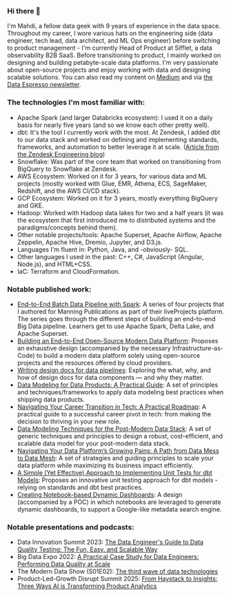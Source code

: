 ### Hi there 👋

I'm Mahdi, a fellow data geek with 9 years of experience in the data space. Throughout my career, I wore various hats on the engineering side (data engineer, tech lead, data architect, and ML Ops engineer) before switching to product management - I'm currently Head of Product at Sifflet, a data observability B2B SaaS. Before transitioning to product, I mainly worked on designing and building petabyte-scale data platforms. I'm very passionate about open-source projects and enjoy working with data and designing scalable solutions. You can also read my content on [Medium](https://mahdiqb.medium.com/) and via [the Data Espresso newsletter](https://dataespresso.substack.com/).


### The technologies I'm most familiar with:
- Apache Spark (and larger Databricks ecosystem): I used it on a daily basis for nearly five years (and so we know each other pretty well).
- dbt: It's the tool I currently work with the most. At Zendesk, I added dbt to our data stack and worked on defining and implementing standards, frameworks, and automation to better leverage it at scale. ([Article from the Zendesk Engineering blog](https://zendesk.engineering/dbt-at-zendesk-part-i-setting-foundations-for-scalability-34b55e6a6aa1))
- Snowflake: Was part of the core team that worked on transitioning from BigQuery to Snowflake at Zendesk.
- AWS Ecosystem: Worked on it for 3 years, for various data and ML projects (mostly worked with Glue, EMR, Athena, ECS, SageMaker, Redshift, and the AWS CI/CD stack).
- GCP Ecosystem: Worked on it for 3 years, mostly everything BigQuery and GKE.
- Hadoop: Worked with Hadoop data lakes for two and a half years (it was the ecosystem that first introduced me to distributed systems and the paradigms/concepts behind them).
- Other notable projects/tools: Apache Superset, Apache Airflow, Apache Zeppelin, Apache Hive, Dremio, Jupyter, and D3.js.
- Languages I'm fluent in: Python, Java, and -obviously- SQL.
- Other languages I used in the past: C++, C#, JavaScript (Angular, Node.js), and HTML+CSS.
- IaC: Terraform and CloudFormation.


### Notable published work:
- [End-to-End Batch Data Pipeline with Spark](https://www.manning.com/liveprojectseries/batch-data-pipeline-with-spark): A series of four projects that I authored for Manning Publications as part of their liveProjects platform. The series goes through the different steps of building an end-to-end Big Data pipeline. Learners get to use Apache Spark, Delta Lake, and Apache Superset.
- [Building an End-to-End Open-Source Modern Data Platform](https://towardsdatascience.com/building-an-end-to-end-open-source-modern-data-platform-c906be2f31bd): Proposes an exhaustive design (accompanied by the necessary Infrastructure-as-Code) to build a modern data platform solely using open-source projects and the resources offered by cloud providers.
- [Writing design docs for data pipelines](https://towardsdatascience.com/writing-design-docs-for-data-pipelines-d49550f95580): Exploring the what, why, and how of design docs for data components — and why they matter.
- [Data Modeling for Data Products: A Practical Guide](https://medium.com/data-engineer-things/data-modeling-for-data-products-a-practical-guide-2db003cc7e72): A set of principles and techniques/frameworks to apply data modeling best practices when shipping data products.
- [Navigating Your Career Transition in Tech: A Practical Roadmap](https://dataespresso.substack.com/p/navigating-your-career-transition): A practical guide to a successful career pivot in tech: from making the decision to thriving in your new role.
- [Data Modeling Techniques for the Post-Modern Data Stack](https://medium.com/towards-data-science/data-modeling-techniques-for-the-post-modern-data-stack-03fc2e4a210c): A set of generic techniques and principles to design a robust, cost-efficient, and scalable data model for your post-modern data stack.
- [Navigating Your Data Platform’s Growing Pains: A Path from Data Mess to Data Mesh](https://towardsdatascience.com/navigating-your-data-platforms-growing-pains-a-path-from-data-mess-to-data-mesh-c16df72f5463): A set of strategies and guiding principles to scale your data platform while maximizing its business impact efficiently.
- [A Simple (Yet Effective) Approach to Implementing Unit Tests for dbt Models](https://towardsdatascience.com/a-simple-yet-effective-approach-to-implementing-unit-tests-for-dbt-models-da2583ea8e79): Proposes an innovative unit testing approach for dbt models - relying on standards and dbt best practices.
- [Creating Notebook-based Dynamic Dashboards](https://towardsdatascience.com/creating-notebook-based-dynamic-dashboards-91f936adc6f3): A design (accompanied by a POC) in which notebooks are leveraged to generate dynamic dashboards, to support a Google-like metadata search engine.

### Notable presentations and podcasts:
- Data Innovation Summit 2023: [The Data Engineer's Guide to Data Quality Testing: The Fun, Easy, and Scalable Way](https://hyperight.com/data-engineers-guide-to-data-quality-testing-easy-and-scalable-way-mahdi-karabiben-zendesk/)
- Big Data Expo 2022: [A Practical Case Study for Data Engineers: Performing Data Quality at Scale](https://www.bigdata-expo.nl/nl/programma/practical-case-study-data-engineers-performing-data-quality-scale)
- The Modern Data Show (S01E02): [The third wave of data technologies](https://www.moderndatastack.xyz/podcast/s01-e02-the-third-wave-of-data-technologies-with-mahdi-karabiben-auex)
- Product-Led-Growth Disrupt Summit 2025: [From Haystack to Insights: Three Ways AI is Transforming Product Analytics
](https://www.youtube.com/watch?v=sG0oCwxHw3A)
